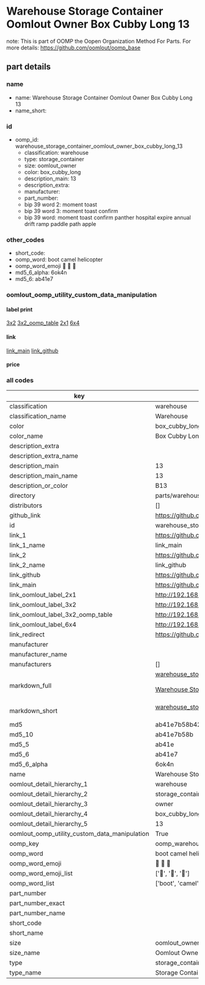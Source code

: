 # Warehouse Storage Container Oomlout Owner Box Cubby Long 13  

note: This is part of OOMP the Oopen Organization Method For Parts. For more details: https://github.com/oomlout/oomp_base

##  part details
  







### name
* name: Warehouse Storage Container Oomlout Owner Box Cubby Long 13
* name_short: 
### id
* oomp_id: warehouse_storage_container_oomlout_owner_box_cubby_long_13
  * classification: warehouse
  * type: storage_container
  * size: oomlout_owner
  * color: box_cubby_long
  * description_main: 13
  * description_extra: 
  * manufacturer: 
  * part_number: 
  * bip 39 word 2: moment toast
  * bip 39 word 3: moment toast confirm
  * bip 39 word: moment toast confirm panther hospital expire annual drift ramp paddle path apple

### other_codes
* short_code: 
* oomp_word: boot camel helicopter
* oomp_word_emoji :boot: :camel: :helicopter:
* md5_6_alpha: 6ok4n
* md5_6: ab41e7






### oomlout_oomp_utility_custom_data_manipulation
#### label print
[3x2](http://192.168.1.245:1112/?label=oomp%206ok4n)
[3x2_oomp_table](http://192.168.1.108:1112/?label=oomp%206ok4n)
[2x1](http://192.168.1.242:1112/?label=oomp%206ok4n)
[6x4](http://192.168.1.55:1112/?label=oomp%206ok4n)    

#### link

[link_main](https://github.com/oomlout/oomlout_oomp_version_1_messy/tree/main/parts/warehouse_storage_container_oomlout_owner_box_cubby_long_13) [link_github](https://github.com/oomlout/oomlout_oomp_version_1_messy/tree/main/parts/warehouse_storage_container_oomlout_owner_box_cubby_long_13)                             

#### price







### all codes 
| key | value |  
| --- | --- |  
| classification | warehouse |  
| classification_name | Warehouse |  
| color | box_cubby_long |  
| color_name | Box Cubby Long |  
| description_extra |  |  
| description_extra_name |  |  
| description_main | 13 |  
| description_main_name | 13 |  
| description_or_color | B13 |  
| directory | parts/warehouse_storage_container_oomlout_owner_box_cubby_long_13 |  
| distributors | [] |  
| github_link | https://github.com/oomlout/oomlout_oomp_part_src/tree/main/parts/warehouse_storage_container_oomlout_owner_box_cubby_long_13 |  
| id | warehouse_storage_container_oomlout_owner_box_cubby_long_13 |  
| link_1 | https://github.com/oomlout/oomlout_oomp_version_1_messy/tree/main/parts/warehouse_storage_container_oomlout_owner_box_cubby_long_13 |  
| link_1_name | link_main |  
| link_2 | https://github.com/oomlout/oomlout_oomp_version_1_messy/tree/main/parts/warehouse_storage_container_oomlout_owner_box_cubby_long_13 |  
| link_2_name | link_github |  
| link_github | https://github.com/oomlout/oomlout_oomp_version_1_messy/tree/main/parts/warehouse_storage_container_oomlout_owner_box_cubby_long_13 |  
| link_main | https://github.com/oomlout/oomlout_oomp_version_1_messy/tree/main/parts/warehouse_storage_container_oomlout_owner_box_cubby_long_13 |  
| link_oomlout_label_2x1 | http://192.168.1.242:1112/?label=oomp%206ok4n |  
| link_oomlout_label_3x2 | http://192.168.1.245:1112/?label=oomp%206ok4n |  
| link_oomlout_label_3x2_oomp_table | http://192.168.1.108:1112/?label=oomp%206ok4n |  
| link_oomlout_label_6x4 | http://192.168.1.55:1112/?label=oomp%206ok4n |  
| link_redirect | https://github.com/oomlout/oomlout_oomp_version_1_messy/tree/main/parts/warehouse_storage_container_oomlout_owner_box_cubby_long_13 |  
| manufacturer |  |  
| manufacturer_name |  |  
| manufacturers | [] |  
| markdown_full | [warehouse_storage_container_oomlout_owner_box_cubby_long_13](none)<br>[](none)<br>[Warehouse Storage Container Oomlout Owner Box Cubby Long 13](none)<br><br> |  
| markdown_short | [warehouse_storage_container_oomlout_owner_box_cubby_long_13](none)<br><br> |  
| md5 | ab41e7b58b42c12d41b6f9fc5df8c477 |  
| md5_10 | ab41e7b58b |  
| md5_5 | ab41e |  
| md5_6 | ab41e7 |  
| md5_6_alpha | 6ok4n |  
| name | Warehouse Storage Container Oomlout Owner Box Cubby Long 13 |  
| oomlout_detail_hierarchy_1 | warehouse |  
| oomlout_detail_hierarchy_2 | storage_container |  
| oomlout_detail_hierarchy_3 | owner |  
| oomlout_detail_hierarchy_4 | box_cubby_long |  
| oomlout_detail_hierarchy_5 | 13 |  
| oomlout_oomp_utility_custom_data_manipulation | True |  
| oomp_key | oomp_warehouse_storage_container_oomlout_owner_box_cubby_long_13 |  
| oomp_word | boot camel helicopter |  
| oomp_word_emoji | :boot: :camel: :helicopter: |  
| oomp_word_emoji_list | [':boot:', ':camel:', ':helicopter:'] |  
| oomp_word_list | ['boot', 'camel', 'helicopter'] |  
| part_number |  |  
| part_number_exact |  |  
| part_number_name |  |  
| short_code |  |  
| short_name |  |  
| size | oomlout_owner |  
| size_name | Oomlout Owner |  
| type | storage_container |  
| type_name | Storage Container |  
